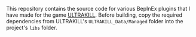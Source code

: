This repository contains the source code for various BepInEx plugins that I have made for the game [ULTRAKILL](http://devilmayquake.com/).
Before building, copy the required dependencies from ULTRAKILL's `ULTRAKILL_Data/Managed` folder into the project's `libs` folder.